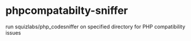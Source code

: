 # phpcompatabilty-sniffer
run squizlabs/php_codesniffer on specified directory for PHP compatibility issues 
